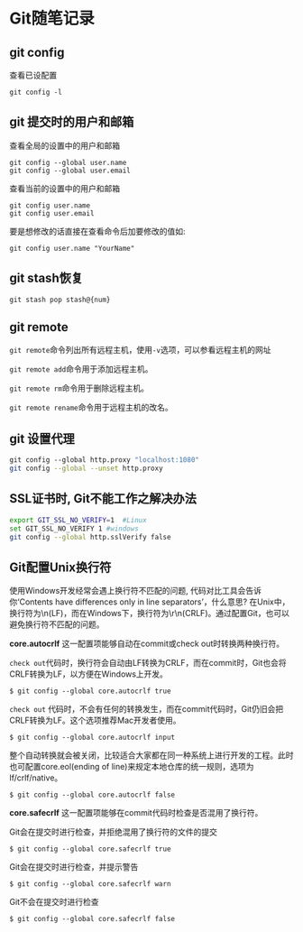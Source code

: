

# Git随笔记录



## git config

查看已设配置

```shell
git config -l
```



## git 提交时的用户和邮箱

查看全局的设置中的用户和邮箱

```git
git config --global user.name 
git config --global user.email
```

查看当前的设置中的用户和邮箱

```git
git config user.name 
git config user.email
```

要是想修改的话直接在查看命令后加要修改的值如:

```
git config user.name "YourName"
```



## git stash恢复

```git
git stash pop stash@{num}
```



## git remote

`git remote`命令列出所有远程主机，使用`-v`选项，可以参看远程主机的网址

`git remote add`命令用于添加远程主机。

`git remote rm`命令用于删除远程主机。

`git remote rename`命令用于远程主机的改名。



## git 设置代理

```bash
git config --global http.proxy "localhost:1080" 
git config --global --unset http.proxy
```



## SSL证书时, Git不能工作之解决办法

```bash
export GIT_SSL_NO_VERIFY=1  #Linux
set GIT_SSL_NO_VERIFY 1 #windows
git config --global http.sslVerify false
```



## Git配置Unix换行符

使用Windows开发经常会遇上换行符不匹配的问题, 代码对比工具会告诉你‘Contents have differences only in line separators’，什么意思? 在Unix中，换行符为\n(LF)，而在Windows下，换行符为\r\n(CRLF)。通过配置Git，也可以避免换行符不匹配的问题。



**core.autocrlf** 这一配置项能够自动在commit或check out时转换两种换行符。

`check out`代码时，换行符会自动由LF转换为CRLF，而在commit时，Git也会将CRLF转换为LF，以方便在Windows上开发。

```shell
$ git config --global core.autocrlf true
```



`check out` 代码时，不会有任何的转换发生，而在commit代码时，Git仍旧会把CRLF转换为LF。这个选项推荐Mac开发者使用。

```shell
$ git config --global core.autocrlf input
```



整个自动转换就会被关闭，比较适合大家都在同一种系统上进行开发的工程。此时也可配置core.eol(ending of line)来规定本地仓库的统一规则，选项为lf/crlf/native。

```shell
$ git config --global core.autocrlf false
```



**core.safecrlf** 这一配置项能够在commit代码时检查是否混用了换行符。

Git会在提交时进行检查，并拒绝混用了换行符的文件的提交

```shell
$ git config --global core.safecrlf true
```



Git会在提交时进行检查，并提示警告

```shell
$ git config --global core.safecrlf warn
```



Git不会在提交时进行检查

```shell
$ git config --global core.safecrlf false
```



